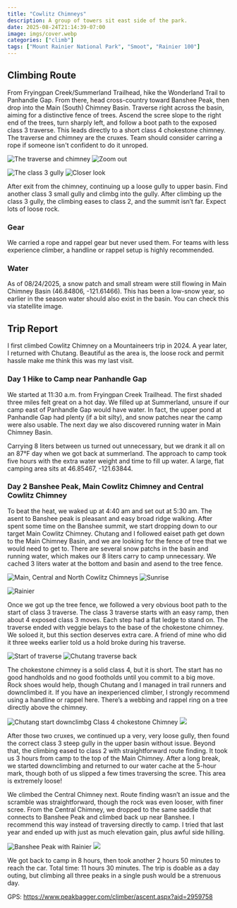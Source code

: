 ```yaml
---
title: "Cowlitz Chimneys"
description: A group of towers sit east side of the park.
date: 2025-08-24T21:14:39-07:00
image: imgs/cover.webp
categories: ["climb"]
tags: ["Mount Rainier National Park", "Smoot", "Rainier 100"]
---
```

## Climbing Route
From Fryingpan Creek/Summerland Trailhead, hike the Wonderland Trail to Panhandle Gap. From there, head cross-country toward Banshee Peak, then drop into the Main (South) Chimney Basin. Traverse right across the basin, aiming for a distinctive fence of trees. Ascend the scree slope to the right end of the trees, turn sharply left, and follow a boot path to the exposed class 3 traverse. This leads directly to a short class 4 chokestone chimney. The traverse and chimney are the cruxes. Team should consider carring a rope if someone isn't confident to do it unroped.

![The traverse and chimney](imgs/route1.webp) ![Zoom out](imgs/route2.webp) 

![The class 3 gully](imgs/upper.webp) ![Closer look](imgs/upper2.webp)

After exit from the chimney, continuing up a loose gully to upper basin. Find another class 3 small gully and climbg into the gully. After climbing up the class 3 gully, the climbing eases to class 2, and the summit isn’t far. Expect lots of loose rock.

### Gear
We carried a rope and rappel gear but never used them. For teams with less experience climber, a handline or rappel setup is highly recommended.
### Water
As of 08/24/2025, a snow patch and small stream were still flowing in Main Chimney Basin (46.84806, -121.61466). This has been a low-snow year, so earlier in the season water should also exist in the basin. You can check this via statellite image. 
## Trip Report
I first climbed Cowlitz Chimney on a Mountaineers trip in 2024. A year later, I returned with Chutang. Beautiful as the area is, the loose rock and permit hassle make me think this was my last visit.

### Day 1 Hike to Camp near Panhandle Gap
We started at 11:30 a.m. from Fryingpan Creek Trailhead. The first shaded three miles felt great on a hot day. We filled up at Summerland, unsure if our camp east of Panhandle Gap would have water. In fact, the upper pond at Panhandle Gap had plenty (if a bit silty), and snow patches near the camp were also usable. The next day we also discovered running water in Main Chimney Basin.

Carrying 8 liters between us turned out unnecessary, but we drank it all on an 87°F day when we got back at summerland. The approach to camp took five hours with the extra water weight and time to fill up water. A large, flat camping area sits at 46.85467, -121.63844.

### Day 2 Banshee Peak, Main Cowlitz Chimney and Central Cowlitz Chimney
To beat the heat, we waked up at 4:40 am and set out at 5:30 am. The asent to Banshee peak is pleasant and easy broad ridge walking. After spent some time on the Banshee summit, we start dropping down to our target Main Cowlitz Chimney. Chutang and I followed eaiset path get down to the Main Chimney Basin, and we are looking for the fence of tree that we would need to get to. There are several snow patchs in the basin and running water, which makes our 8 liters carry to camp unnecessary. We cached 3 liters water at the bottom and basin and asend to the tree fence. 

![Main, Central and North Cowlitz Chimneys](imgs/chimneys.webp) ![Sunrise](imgs/sunrise.webp)  

![Rainier](imgs/rainier.webp)

Once we got up the tree fence, we followed a very obvious boot path to the start of class 3 traverse. The class 3 traverse starts with an easy ramp, then about 4 exposed class 3 moves. Each step had a flat ledge to stand on. The traverse ended with veggie belays to the base of the chokestone chimney. We soloed it, but this section deserves extra care. A friend of mine who did it three weeks earlier told us a hold broke during his traverse.

![Start of traverse](imgs/traverse2.webp) ![Chutang traverse back](imgs/traverse.webp)

The chokestone chimney is a solid class 4, but it is short. The start has no good handholds and no good footholds until you commit to a big move. Rock shoes would help, though Chutang and I managed in trail runners and downclimbed it. If you have an inexperienced climber, I strongly recommend using a handline or rappel here. There’s a webbing and rappel ring on a tree directly above the chimney.

![Chutang start downclimbg Class 4 chokestone Chimney](imgs/chimney.webp) ![](imgs/chimney2.webp)

After those two cruxes, we continued up a very, very loose gully, then found the correct class 3 steep gully in the upper basin without issue. Beyond that, the climbing eased to class 2 with straightforward route finding. It took us 3 hours from camp to the top of the Main Chimney. After a long break, we started downclimbing and returned to our water cache at the 5-hour mark, though both of us slipped a few times traversing the scree. This area is extremely loose!

We climbed the Central Chimney next. Route finding wasn’t an issue and the scramble was straightforward, though the rock was even looser, with finer scree. From the Central Chimney, we dropped to the same saddle that connects to Banshee Peak and climbed back up near Banshee. I recommend this way instead of traversing directly to camp. I tried that last year and ended up with just as much elevation gain, plus awful side hilling.

![Banshee Peak with Rainier](imgs/banshee1.webp) ![](imgs/banshee2.webp)

We got back to camp in 8 hours, then took another 2 hours 50 minutes to reach the car. Total time: 11 hours 30 minutes. The trip is doable as a day outing, but climbing all three peaks in a single push would be a strenuous day.

GPS: https://www.peakbagger.com/climber/ascent.aspx?aid=2959758
